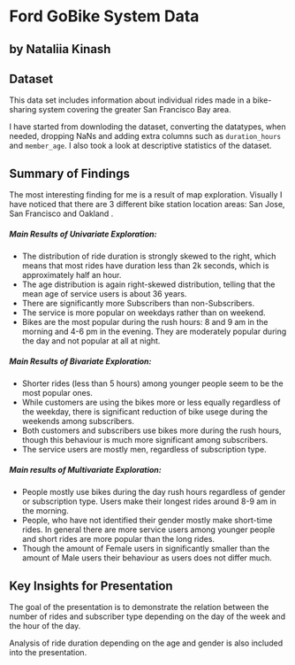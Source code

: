 # Ford GoBike System Data
## by Nataliia Kinash


## Dataset

This data set includes information about individual rides made in a bike-sharing system covering the greater San Francisco Bay area.

I have started from downloding the dataset, converting the datatypes, when needed, dropping NaNs and adding extra columns such as `duration_hours` and `member_age`. I also took a look at descriptive statistics of the dataset.


## Summary of Findings

The most interesting finding for me is a result of map exploration. Visually I have noticed that  there are 3 different bike station location areas: San Jose, San Francisco and Oakland .

##### Main Results of Univariate Exploration:

- The distribution of ride duration is strongly skewed to the right, which means that most rides have duration less than 2k seconds, which is approximately half an hour.
-  The age distribution is again right-skewed distribution, telling that the mean age of service users is about 36 years.
- There are significantly more Subscribers than non-Subscribers.
- The service is more popular on weekdays rather than on weekend.
- Bikes are the  most popular during the rush hours: 8 and 9 am in the morning and 4-6 pm in the evening. They are moderately popular during the day and not popular at all at night.

##### Main Results of Bivariate Exploration:

- Shorter rides (less than 5 hours) among younger people seem to be the most popular ones.
- While customers are using the bikes more or less equally regardless of the weekday, there is significant reduction of bike usege during the weekends among subscribers.
- Both customers and subscribers use bikes more during the rush hours, though this behaviour is much more significant among subscribers.
- The service users are mostly men, regardless of subscription type.

##### Main results of Multivariate Exploration:

- People mostly use bikes during the day rush hours regardless of gender or subscription type. Users make their longest rides around 8-9 am in the morning.
- People, who have not identified their gender mostly make short-time rides. In general there are more service users among younger people and short rides are more popular than the long rides.
- Though the amount of Female users in significantly smaller than the amount of Male users their behaviour as users does not differ much.


## Key Insights for Presentation

The goal of the presentation is to demonstrate the relation between the number of rides and subscriber type depending on the day of the week and the hour of the day.

Analysis of ride duration depending on the age and gender is also included into the presentation.